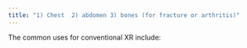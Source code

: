 ```yaml
---
title: "1) Chest  2) abdomen 3) bones (for fracture or arthritis)"
---
```

The common uses for conventional XR include:

